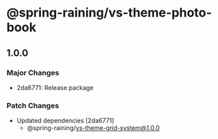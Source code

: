# @spring-raining/vs-theme-photo-book

## 1.0.0

### Major Changes

- 2da6771: Release package

### Patch Changes

- Updated dependencies [2da6771]
  - @spring-raining/vs-theme-grid-system@1.0.0
